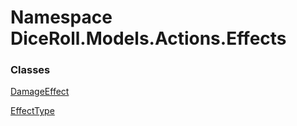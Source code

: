 # <a id="DiceRoll_Models_Actions_Effects"></a> Namespace DiceRoll.Models.Actions.Effects

### Classes

 [DamageEffect](DiceRoll.Models.Actions.Effects.DamageEffect.md)

 [EffectType](DiceRoll.Models.Actions.Effects.EffectType.md)

